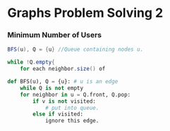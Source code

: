 # Graphs Problem Solving 2

### Minimum Number of Users&#x20;

```java
BFS(u), Q = {u} //Queue containing nodes u.

while !Q.empty{
    for each neighbor.size() of 
```

```python
def BFS(u), Q = {u}: # u is an edge
    while Q is not empty
    for neighbor in u = Q.front, Q.pop:
        if v is not visited:
            # put into queue.
        else if visited:
            ignore this edge.
```
